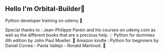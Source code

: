 ## Hello I'm Orbital-Builder👋

Python developer training on udemy 🐍

Special thanks to :
Jean-Philippe Parein and his courses on udemy.com as well as the different books that are a precious help. 💡
Python for dummies 4th edition by John Paul Mueller. 📖
Amazon kindle : Python for beginners by Daniel Correa - Paola Vallejo - Ronald Martinod. 📖

<!--
**Orbital-Builder/Orbital-Builder** is a ✨ _special_ ✨ repository because its `README.md` (this file) appears on your GitHub profile.

Here are some ideas to get you started:

- 🔭 I’m currently working on ...
- 🌱 I’m currently learning ...
- 👯 I’m looking to collaborate on ...
- 🤔 I’m looking for help with ...
- 💬 Ask me about ...
- 📫 How to reach me: ...
- 😄 Pronouns: ...
- ⚡ Fun fact: ...
-->
